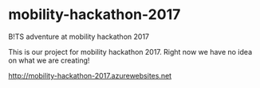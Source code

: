 # mobility-hackathon-2017
B!TS adventure at mobility hackathon 2017

This is our project for mobility hackathon 2017. Right now we have no idea on what we are creating!

http://mobility-hackathon-2017.azurewebsites.net

